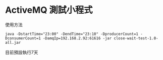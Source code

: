 ActiveMQ 測試小程式
===
使用方法
```shell=
java -DstartTime="23:00" -DendTime="23:10" -DproducerCount=1 -DconsumerCount=1 -DamqIp=192.168.2.92:61616 -jar close-wait-test-1.0-all.jar
```
目前預設執行7天